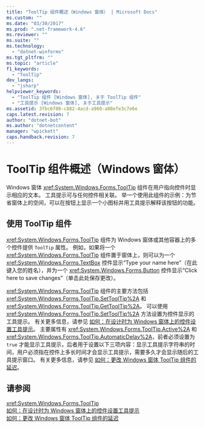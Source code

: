 ```yaml
---
title: "ToolTip 组件概述（Windows 窗体） | Microsoft Docs"
ms.custom: ""
ms.date: "03/30/2017"
ms.prod: ".net-framework-4.6"
ms.reviewer: ""
ms.suite: ""
ms.technology: 
  - "dotnet-winforms"
ms.tgt_pltfrm: ""
ms.topic: "article"
f1_keywords: 
  - "ToolTip"
dev_langs: 
  - "jsharp"
helpviewer_keywords: 
  - "ToolTip 组件 [Windows 窗体], 关于 ToolTip 组件"
  - "工具提示 [Windows 窗体], 关于工具提示"
ms.assetid: 3fbc6f08-c882-4acd-a960-a08efe3c7e6e
caps.latest.revision: 7
author: "dotnet-bot"
ms.author: "dotnetcontent"
manager: "wpickett"
caps.handback.revision: 7
---
```

# ToolTip 组件概述（Windows 窗体）
Windows 窗体 <xref:System.Windows.Forms.ToolTip> 组件在用户指向控件时显示相应的文本。  工具提示可与任何控件相关联。  举一个使用此组件的示例：为节省窗体上的空间，可以在按钮上显示一个小图标并用工具提示解释该按钮的功能。  
  
## 使用 ToolTip 组件  
 <xref:System.Windows.Forms.ToolTip> 组件为 Windows 窗体或其他容器上的多个控件提供 `ToolTip` 属性。  例如，如果将一个 <xref:System.Windows.Forms.ToolTip> 组件置于窗体上，则可以为一个 <xref:System.Windows.Forms.TextBox> 控件显示“Type your name here”（在此键入您的姓名），并为一个 <xref:System.Windows.Forms.Button> 控件显示“Click here to save changes”（单击此处保存更改）。  
  
 <xref:System.Windows.Forms.ToolTip> 组件的主要方法包括 <xref:System.Windows.Forms.ToolTip.SetToolTip%2A> 和 <xref:System.Windows.Forms.ToolTip.GetToolTip%2A>。  可以使用 <xref:System.Windows.Forms.ToolTip.SetToolTip%2A> 方法设置为控件显示的工具提示。  有关更多信息，请参见 [如何：在设计时为 Windows 窗体上的控件设置工具提示](../../../../docs/framework/winforms/controls/how-to-set-tooltips-for-controls-on-a-windows-form-at-design-time.md)。  主要属性有 <xref:System.Windows.Forms.ToolTip.Active%2A> 和 <xref:System.Windows.Forms.ToolTip.AutomaticDelay%2A>，前者必须设置为 `true` 才能显示工具提示，后者用于设置以下三项内容：显示工具提示字符串的时间，用户必须指在控件上多长时间才会显示工具提示，需要多久才会显示随后的工具提示窗口。  有关更多信息，请参见 [如何：更改 Windows 窗体 ToolTip 组件的延迟](../../../../docs/framework/winforms/controls/how-to-change-the-delay-of-the-windows-forms-tooltip-component.md)。  
  
## 请参阅  
 <xref:System.Windows.Forms.ToolTip>   
 [如何：在设计时为 Windows 窗体上的控件设置工具提示](../../../../docs/framework/winforms/controls/how-to-set-tooltips-for-controls-on-a-windows-form-at-design-time.md)   
 [如何：更改 Windows 窗体 ToolTip 组件的延迟](../../../../docs/framework/winforms/controls/how-to-change-the-delay-of-the-windows-forms-tooltip-component.md)